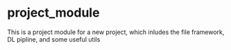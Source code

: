 # project_module
This is a project module for a new project, which inludes the file framework, DL pipline, and some useful utils 
